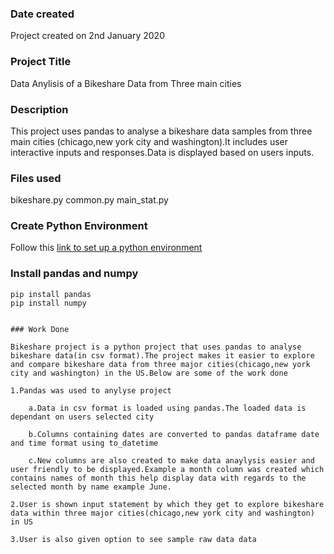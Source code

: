### Date created
Project created on 2nd January 2020

### Project Title
Data Anylisis of a Bikeshare Data from Three main cities

### Description
This project uses pandas to analyse a bikeshare data samples from three main cities (chicago,new york city and washington).It includes user interactive inputs and responses.Data is displayed based on users inputs.

### Files used
bikeshare.py
common.py
main_stat.py


### Create Python Environment

Follow this [link to set up a python environment ](https://gist.github.com/simonw/4835a22c79a8d3c29dd155c716b19e16)

### Install pandas and numpy
```
pip install pandas
pip install numpy


### Work Done

Bikeshare project is a python project that uses pandas to analyse bikeshare data(in csv format).The project makes it easier to explore and compare bikeshare data from three major cities(chicago,new york city and washington) in the US.Below are some of the work done

1.Pandas was used to anylyse project

    a.Data in csv format is loaded using pandas.The loaded data is dependant on users selected city

    b.Columns containing dates are converted to pandas dataframe date and time format using to_datetime

    c.New columns are also created to make data anaylysis easier and user friendly to be displayed.Example a month column was created which contains names of month this help display data with regards to the selected month by name example June.

2.User is shown input statement by which they get to explore bikeshare data within three major cities(chicago,new york city and washington) in US

3.User is also given option to see sample raw data data




